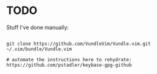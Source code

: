 # TODO

Stuff I've done manually:

```

git clone https://github.com/VundleVim/Vundle.vim.git ~/.vim/bundle/Vundle.vim

# automate the instructions here to rehydrate: https://github.com/pstadler/keybase-gpg-github
```

